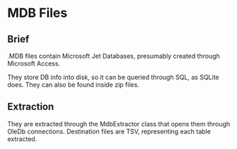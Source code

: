 # MDB Files

## Brief

.MDB files contain Microsoft Jet Databases, presumably created through Microsoft Access.

They store DB info into disk, so it can be queried through SQL, as SQLite does. They can also be found inside zip files.

## Extraction

They are extracted through the MdbExtractor class that opens them through OleDb connections.
Destination files are TSV, representing each table extracted.

